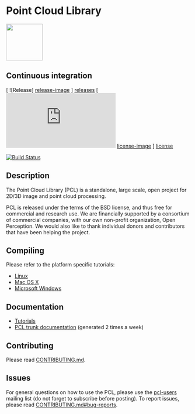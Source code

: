 # Point Cloud Library

<img src="http://ns50.pointclouds.org/assets/images/contents/logos/pcl/pcl_horz_large_pos.png" align="center" height="100">

Continuous integration
----------------------
[ ![Release] [release-image] ] [releases]
[ ![License] [license-image] ] [license]

[release-image]: https://img.shields.io/badge/release-1.8.0-green.svg?style=flat
[releases]: https://github.com/PointCloudLibrary/pcl/releases

[license-image]: https://img.shields.io/badge/license-BSD-green.svg?style=flat
[license]: https://github.com/PointCloudLibrary/pcl/blob/master/LICENSE.txt

[![Build Status](https://travis-ci.org/PointCloudLibrary/pcl.svg?branch=master)](https://travis-ci.org/PointCloudLibrary/pcl)

Description
-----------
The Point Cloud Library (PCL) is a standalone, large scale, open project for 2D/3D image and point cloud processing.

PCL is released under the terms of the BSD license, and thus free for commercial and research use. We are financially supported by a consortium of commercial companies, with our own non-profit organization, Open Perception. We would also like to thank individual donors and contributors that have been helping the project.

Compiling
---------
Please refer to the platform specific tutorials:
 - [Linux](http://www.pointclouds.org/documentation/tutorials/compiling_pcl_posix.php)
 - [Mac OS X](http://www.pointclouds.org/documentation/tutorials/compiling_pcl_macosx.php)
 - [Microsoft Windows](http://www.pointclouds.org/documentation/tutorials/compiling_pcl_windows.php)

Documentation
-------------
- [Tutorials](http://www.pointclouds.org/documentation/tutorials/)
- [PCL trunk documentation](http://docs.pointclouds.org/trunk/) (generated 2 times a week)

Contributing
------------
Please read [CONTRIBUTING.md](https://github.com/PointCloudLibrary/pcl/blob/master/CONTRIBUTING.md).

Issues
------
For general questions on how to use the PCL, please use the [pcl-users](http://www.pcl-users.org/) mailing list (do not forget to subscribe before posting).
To report issues, please read [CONTRIBUTING.md#bug-reports](https://github.com/PointCloudLibrary/pcl/blob/master/CONTRIBUTING.md#bug-reports).
